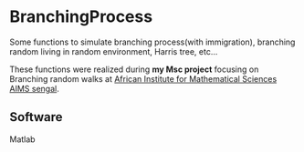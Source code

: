 # BranchingProcess
Some functions to simulate branching process(with immigration), branching random living in random environment, Harris tree, etc...

These functions were realized during **my Msc project** focusing  on Branching random walks at [African Institute for Mathematical Sciences AIMS sengal](http://www.aims-senegal.org/). 

## Software

Matlab

